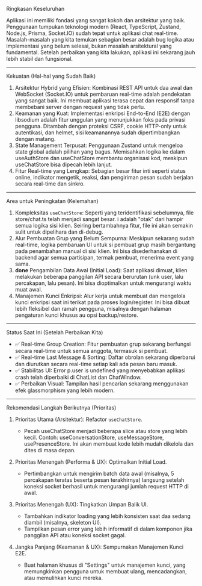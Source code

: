 Ringkasan Keseluruhan

  Aplikasi ini memiliki fondasi yang sangat kokoh dan arsitektur 
  yang baik. Penggunaan tumpukan teknologi modern (React,
  TypeScript, Zustand, Node.js, Prisma, Socket.IO) sudah tepat
  untuk aplikasi chat real-time. Masalah-masalah yang kita
  temukan sebagian besar adalah bug logika atau implementasi yang
   belum selesai, bukan masalah arsitektural yang fundamental.
  Setelah perbaikan yang kita lakukan, aplikasi ini sekarang jauh
   lebih stabil dan fungsional.

  ---

  Kekuatan (Hal-hal yang Sudah Baik)

   1. Arsitektur Hybrid yang Efisien: Kombinasi REST API untuk daa
      awal dan WebSocket (Socket.IO) untuk pembaruan real-time
      adalah pendekatan yang sangat baik. Ini membuat aplikasi
      terasa cepat dan responsif tanpa membebani server dengan
      request yang tidak perlu.
   2. Keamanan yang Kuat: Implementasi enkripsi End-to-End (E2E)
      dengan libsodium adalah fitur unggulan yang menunjukkan foks
      pada privasi pengguna. Ditambah dengan proteksi CSRF, cookie
      HTTP-only untuk autentikasi, dan helmet, sisi keamanannya
      sudah dipertimbangkan dengan matang.
   3. State Management Terpusat: Penggunaan Zustand untuk mengeloa
      state global adalah pilihan yang bagus. Memisahkan logika ke
      dalam useAuthStore dan useChatStore membantu organisasi kod,
      meskipun useChatStore bisa dipecah lebih lanjut.
   4. Fitur Real-time yang Lengkap: Sebagian besar fitur inti
      seperti status online, indikator mengetik, reaksi, dan
      pengiriman pesan sudah berjalan secara real-time dan sinkro.

  ---

  Area untuk Peningkatan (Kelemahan)

   1. Kompleksitas `useChatStore`: Seperti yang teridentifikasi
      sebelumnya, file store/chat.ts telah menjadi sangat besar. i
       adalah "otak" dari hampir semua logika sisi klien. Seiring
      bertambahnya fitur, file ini akan semakin sulit untuk
      dipelihara dan di-debug.
   2. Alur Pembuatan Grup yang Belum Sempurna: Meskipun sekarang
      sudah real-time, logika pembaruan UI untuk si pembuat grup
      masih bergantung pada penambahan manual di sisi klien. Ini
      bisa disederhanakan di backend agar semua partisipan, termak
       pembuat, menerima event yang sama.
   3. **done** Pengambilan Data Awal (Initial Load): Saat aplikasi dimuat,
      klien melakukan beberapa panggilan API secara berurutan (unk
       user, lalu percakapan, lalu pesan). Ini bisa dioptimalkan
      untuk mengurangi waktu muat awal.
   4. Manajemen Kunci Enkripsi: Alur kerja untuk membuat dan
      mengelola kunci enkripsi saat ini terikat pada proses
      login/register. Ini bisa dibuat lebih fleksibel dan ramah
      pengguna, misalnya dengan halaman pengaturan kunci khusus au
       opsi backup/restore.

  ---

  Status Saat Ini (Setelah Perbaikan Kita)

   - ✅ Real-time Group Creation: Fitur pembuatan grup sekarang
     berfungsi secara real-time untuk semua anggota, termasuk si
     pembuat.
   - ✅ Real-time Last Message & Sorting: Daftar obrolan sekarang
     diperbarui dan diurutkan secara real-time setiap kali ada
     pesan baru masuk.
   - ✅ Stabilitas UI: Error p.user is undefined yang menyebabkan
     aplikasi crash telah diperbaiki di ChatList dan ChatWindow.
   - ✅ Perbaikan Visual: Tampilan hasil pencarian sekarang
     menggunakan efek glassmorphism yang lebih modern.

  ---

  Rekomendasi Langkah Berikutnya (Prioritas)

   1. Prioritas Utama (Arsitektur): Refactor `useChatStore`.
       - Pecah useChatStore menjadi beberapa slice atau store yang
         lebih kecil. Contoh: useConversationStore,
         useMessageStore, usePresenceStore. Ini akan membuat kode
         lebih mudah dikelola dan dites di masa depan.

   2. Prioritas Menengah (Performa & UX): Optimalkan Initial Load.
       - Pertimbangkan untuk mengirim batch data awal (misalnya, 5
          percakapan teratas beserta pesan terakhirnya) langsung
         setelah koneksi socket berhasil untuk mengurangi jumlah
         request HTTP di awal.

   3. Prioritas Menengah (UX): Tingkatkan Umpan Balik UI.
       - Tambahkan indikator loading yang lebih konsisten saat daa
          sedang diambil (misalnya, skeleton UI).
       - Tampilkan pesan error yang lebih informatif di dalam
         komponen jika panggilan API atau koneksi socket gagal.

   4. Jangka Panjang (Keamanan & UX): Sempurnakan Manajemen Kunci 
      E2E.
       - Buat halaman khusus di "Settings" untuk manajemen kunci,
         yang memungkinkan pengguna untuk membuat ulang,
         mencadangkan, atau memulihkan kunci mereka.